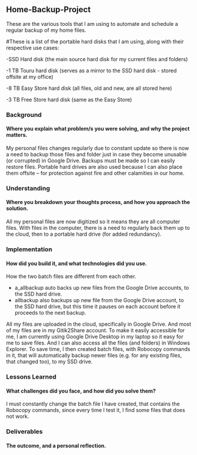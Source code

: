 ## Home-Backup-Project
These are the various tools that I am using to automate and schedule a regular backup of my home files.

#These is a list of the portable hard disks that I am using, along with their respective use cases:

-SSD Hard disk (the main source hard disk for my current files and folders)

-1 TB Touru hard disk (serves as a mirror to the SSD hard disk - stored offsite at my office)

-8 TB Easy Store hard disk (all files, old and new, are all stored here)

-3 TB Free Store hard disk (same as the Easy Store)


### Background
#### Where you explain what problem/s you were solving, and why the project matters.
My personal files changes regularly due to constant update so there is now a need to backup those files and folder just in case they become unusable (or corrupted) in Google Drive.
Backups must be made so I can easily restore files. Portable hard drives are also used because I can also place them offsite – for protection against fire and other calamities in our home.

### Understanding
#### Where you breakdown your thoughts process, and how you approach the solution.
All my personal files are now digitized so it means they are all computer files. With files in the computer, there is a need to regularly back them up to the cloud, then to a portable hard drive (for added redundancy).


### Implementation
#### How did you build it, and what technologies did you use.

  How the two batch files are different from each other.
  - a_allbackup auto backs up new files from the Google Drive accounts, to the SSD hard drive.
  - allbackup also backups up new file from the Google Drive account, to the SSD hard drive, but this time it pauses on each account before it proceeds to the next backup.

All my files are uploaded in the cloud, specifically in Google Drive. And most of my files are in my Gitik2Share account. 
To make it easily accessible for me, I am currently using Google Drive Desktop in my laptop so it easy for me to save files. And I can also access all the files (and folders) in Windows Explorer.
To save time, I then created batch files, with Robocopy commands in it, that will automatically backup newer files (e.g. for any existing files, that changed too), to my SSD drive.


### Lessons Learned
#### What challenges did you face, and how did you solve them?

I must constantly change the batch file I have created, that contains the Robocopy commands, since every time I test it, I find some files that does not work.

### Deliverables
#### The outcome, and a personal reflection.

